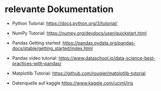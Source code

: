 # relevante Dokumentation 
* Python Tutorial:
https://docs.python.org/3/tutorial/
* NumPy Tutorial:
https://numpy.org/devdocs/user/quickstart.html
* Pandas Getting started:
https://pandas.pydata.org/pandas-docs/stable/getting_started/index.html
* Pandas video tutorial:
https://www.dataschool.io/data-science-best-practices-with-pandas/
* Matplotlib Tutorial:
https://github.com/rougier/matplotlib-tutorial


* Datenquelle auf kaggle
https://www.kaggle.com/uciml/iris
